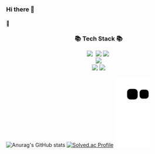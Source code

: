 ### Hi there 👋

#### 👯

<h3 align="center">📚 Tech Stack 📚</h3>
<p align="center">
  <img src="https://img.shields.io/badge/Python-3766AB?style=for-the-badge&logo=Python&logoColor=white"/></a>&nbsp 
  <img src="https://img.shields.io/badge/java-007396?style=for-the-badge&logo=java&logoColor=white">
  <img src="https://img.shields.io/badge/SpringBoot-6DB33F?style=for-the-badge&logo=SpringBoot&logoColor=white"/></a>&nbsp 
  <br>
  <img src="https://img.shields.io/badge/mysql-4479A1?style=for-the-badge&logo=mysql&logoColor=white"/>
  <br>
  <img src="https://img.shields.io/badge/github-181717?style=for-the-badge&logo=github&logoColor=white">
  <img src="https://img.shields.io/badge/git-F05032?style=for-the-badge&logo=git&logoColor=white">

</p>


![Anurag's GitHub stats](https://github-readme-stats.vercel.app/api?username=kkm5291&show_icons=true&theme=radical) [![Solved.ac Profile](http://mazassumnida.wtf/api/v2/generate_badge?boj=gorchid)](https://solved.ac/gorchid/)
![snake gif](https://github.com/kkm5291/kkm5291/blob/output/github-contribution-grid-snake.svg)
